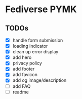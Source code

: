 # Fediverse PYMK

## TODOs

- [x] handle form submission
- [x] loading indicator
- [x] clean up error display
- [x] add hero
- [x] privacy policy
- [x] add footer
- [x] add favicon
- [x] add og image/description
- [ ] add FAQ
- [ ] readme
